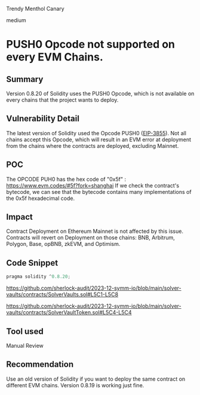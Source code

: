 Trendy Menthol Canary

medium

# PUSH0 Opcode not supported on every EVM Chains.

## Summary

Version 0.8.20 of Solidity uses the PUSH0 Opcode, which is not available on every chains that the project wants to deploy.

## Vulnerability Detail

The latest version of Solidity used the Opcode PUSH0 ([EIP-3855](https://eips.ethereum.org/EIPS/eip-3855)).
Not all chains accept this Opcode, which will result in an EVM error at deployment from the chains where the contracts are deployed, excluding Mainnet.

## POC 

The OPCODE PUH0 has the hex code of "0x5f" : https://www.evm.codes/#5f?fork=shanghai
If we check the contract's bytecode, we can see that the bytecode contains many implementations of the 0x5f hexadecimal code.

## Impact

Contract Deployment on Ethereum Mainnet is not affected by this issue.
Contracts will revert on Deployment on those chains: BNB, Arbitrum, Polygon, Base, opBNB, zkEVM, and Optimism.

## Code Snippet

```javascript
pragma solidity ^0.8.20;
```

https://github.com/sherlock-audit/2023-12-symm-io/blob/main/solver-vaults/contracts/SolverVaults.sol#L5C1-L5C8

https://github.com/sherlock-audit/2023-12-symm-io/blob/main/solver-vaults/contracts/SolverVaultToken.sol#L5C4-L5C4

## Tool used

Manual Review

## Recommendation

Use an old version of Solidity if you want to deploy the same contract on different EVM chains.
Version 0.8.19 is working just fine.